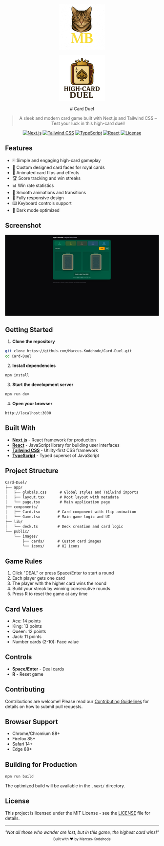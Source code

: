 <div align="center">
  <p>
    <img src="/public/images/MBlogo.png" alt="Personal Logo" width="150" />
  </p>
  <p>
    <img src="/public/images/logo.png" alt="Card Dual Logo" width="150" />
  </p>
  # Card Duel
  
  > A sleek and modern card game built with Next.js and Tailwind CSS – Test your luck in this high-card duel!
  
  [![Next.js](https://img.shields.io/badge/Next.js-14-000000.svg)](https://nextjs.org)
  [![Tailwind CSS](https://img.shields.io/badge/Tailwind-4-38bdf8.svg)](https://tailwindcss.com)
  [![TypeScript](https://img.shields.io/badge/TypeScript-5-3178c6.svg)](https://www.typescriptlang.org)
  [![React](https://img.shields.io/badge/React-18-61dafb.svg)](https://react.dev)
  [![License](https://img.shields.io/badge/License-MIT-blue.svg)](LICENSE)
</div>

## Features

- 🃏 Simple and engaging high-card gameplay
- 🎴 Custom designed card faces for royal cards
- 🌟 Animated card flips and effects
- 🏆 Score tracking and win streaks
- 📊 Win rate statistics
- 💫 Smooth animations and transitions
- 📱 Fully responsive design
- ⌨️ Keyboard controls support
- 🎨 Dark mode optimized

## Screenshot

<div align="center">
  <img src="/public/images/card-dual-screenshot.png" alt="ColorCraft Screenshot" width="900" />
</div>

## Getting Started

1. **Clone the repository**

```bash
git clone https://github.com/Marcus-Kodehode/Card-Duel.git
cd Card-Duel
```

2. **Install dependencies**

```bash
npm install
```

3. **Start the development server**

```bash
npm run dev
```

4. **Open your browser**

```
http://localhost:3000
```

## Built With

- **[Next.js](https://nextjs.org)** - React framework for production
- **[React](https://react.dev)** - JavaScript library for building user interfaces
- **[Tailwind CSS](https://tailwindcss.com)** - Utility-first CSS framework
- **[TypeScript](https://www.typescriptlang.org)** - Typed superset of JavaScript

## Project Structure

```
Card-Duel/
├── app/
│   ├── globals.css      # Global styles and Tailwind imports
│   ├── layout.tsx       # Root layout with metadata
│   └── page.tsx         # Main application page
├── components/
│   ├── Card.tsx        # Card component with flip animation
│   └── Game.tsx        # Main game logic and UI
├── lib/
│   └── deck.ts         # Deck creation and card logic
└── public/
    └── images/
        ├── cards/      # Custom card images
        └── icons/      # UI icons
```

## Game Rules

1. Click "DEAL" or press Space/Enter to start a round
2. Each player gets one card
3. The player with the higher card wins the round
4. Build your streak by winning consecutive rounds
5. Press R to reset the game at any time

## Card Values

- Ace: 14 points
- King: 13 points
- Queen: 12 points
- Jack: 11 points
- Number cards (2-10): Face value

## Controls

- **Space/Enter** - Deal cards
- **R** - Reset game

## Contributing

Contributions are welcome! Please read our [Contributing Guidelines](CONTRIBUTING.md) for details on how to submit pull requests.

## Browser Support

- Chrome/Chromium 88+
- Firefox 85+
- Safari 14+
- Edge 88+

## Building for Production

```bash
npm run build
```

The optimized build will be available in the `.next/` directory.

## License

This project is licensed under the MIT License - see the [LICENSE](LICENSE) file for details.

---

<div align="center">
  <i>"Not all those who wander are lost, but in this game, the highest card wins!"</i>
  <br>
  <sub>Built with ❤️ by Marcus-Kodehode</sub>
</div>
